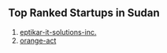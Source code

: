 ## Top Ranked Startups in Sudan

1. [eptikar-it-solutions-inc.](http://www.startupranking.com/eptikar-it-solutions-inc)
2. [orange-act](http://www.startupranking.com/orange-act)

